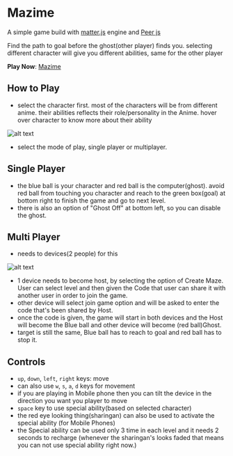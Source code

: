 # Mazime

A simple game build with [matter.js](https://brm.io/matter-js/) engine and [Peer js](https://peerjs.com/)

Find the path to goal before the ghost(other player) finds you. selecting different character will give you different abilities, same for the other player

**Play Now**: [Mazime](http://mazepuzzel.netlify.app/)

## How to Play

- select the character first. most of the characters will be from different anime. their abilities reflects their role/personality in the Anime. hover over character to know more about their ability

![alt text](https://i.ibb.co/c3c302V/image.png)

- select the mode of play, single player or multiplayer.

## Single Player
- the blue ball is your character and red ball is the computer(ghost). avoid red ball from touching you character and reach to the green box(goal) at bottom right to finish the game and go to next level.
- there is also an option of "Ghost Off" at bottom left, so you can disable the ghost.

## Multi Player
- needs to devices(2 people) for this

 ![alt text](https://i.ibb.co/PN5ZBDp/image.png)

- 1 device needs to become host, by selecting the option of Create Maze. User can select level and then given the Code that user can share it with another user in order to join the game.
- other device will select join game option and will be asked to enter the code that's been shared by Host.
- once the code is given, the game will start in both devices and the Host will become the Blue ball and other device will become (red ball)Ghost.
- target is still the same, Blue ball has to reach to goal and red ball has to stop it.
## Controls

- `up`, `down`, `left`, `right` keys: move
- can also use `w`, `s`, `a`, `d` keys for movement
- if you are playing in Mobile phone then you can tilt the device in the direction you want you player to move
- `space` key to use special ability(based on selected character)
- the red eye looking thing(sharingan) can also be used to activate the special ability (for Mobile Phones)
- the Special ability can be used only 3 time in each level and it needs 2 seconds to recharge (whenever the sharingan's looks faded that means you can not use special ability right now.)

